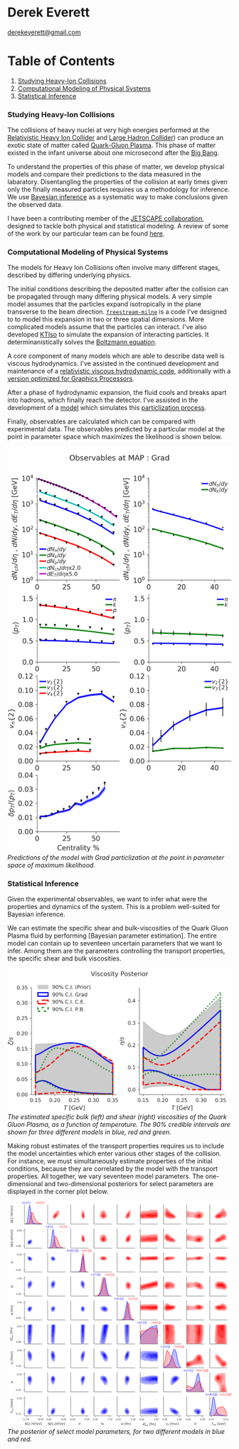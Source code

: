 # Derek Everett
<derekeverett@gmail.com>

# Table of Contents
1. [Studying Heavy-Ion Collisions](#studying_hic)
2. [Computational Modeling of Physical Systems](#comp_model)
3. [Statistical Inference](#stat_infer)

### Studying Heavy-Ion Collisions<a name="studying_hic"></a>
The collisions of heavy nuclei at very high energies performed at the [Relativistic Heavy Ion Collider](https://www.bnl.gov/rhic/) and [Large Hadron Collider](https://home.cern/science/experiments/alice)) can produce an exotic state of matter called [Quark-Gluon Plasma](https://en.wikipedia.org/wiki/Quark%E2%80%93gluon_plasma). 
This phase of matter existed in the infant universe about one microsecond after the [Big Bang](https://en.wikipedia.org/wiki/Big_Bang). 

To understand the properties of this phase of matter, we develop physical models and compare their predictions to the data measured in the labaratory. Disentangling the properties of the collision at early times given only the finally measured particles requires us a methodology for inference. We use [Bayesian inference](https://en.wikipedia.org/wiki/Bayesian_inference) as a systematic way to make conclusions given the observed data. 

I have been a contributing member of the [JETSCAPE collaboration](jetscape.org), designed to tackle both physical and statistical modeling. A review of some of the work by our particular team can be found [here](http://jetscape.org/sims/). 


### Computational Modeling of Physical Systems<a name="comp_model"></a> 

The models for Heavy Ion Collisions often involve many different stages, described by differing underlying physics. 

The initial conditions describing the deposited matter after the collision can be propagated through many differing physical models. A very simple model assumes that the particles expand isotropically in the plane transverse to the beam direction. 
[`freestream-milne`](https://github.com/derekeverett/freestream-milne) is a code I've designed to to model this expansion in two or three spatial dimensions. More complicated models assume that the particles can interact. I've also developed [KTIso](https://github.com/derekeverett/KTIso) to simulate the expansion of interacting particles. It determinanistically solves the [Boltzmann equation](https://github.com/derekeverett/KTIso).  

A core component of many models which are able to describe data well is viscous hydrodynamics. I've assisted in the continued development and maintenance of a [relativistic viscous hydrodynamic code](https://github.com/derekeverett/cpu-vh), additionally with a [version optimized for Graphics Processors](https://github.com/derekeverett/gpu-vh). 

After a phase of hydrodynamic expansion, the fluid cools and breaks apart into hadrons, which finally reach the detector. I've assisted in the development of a [model](https://github.com/derekeverett/iS3D) which simulates this [particlization process](https://arxiv.org/abs/1912.08271). 

Finally, observables are calculated which can be compared with experimental data. The observables predicted by a particular model at the point in parameter space which maximizes the likelihood is shown below. 

![Specific Shear and Bulk Viscosities](figs/observables_fit_MAP.png) 
*Predictions of the model with Grad particlization at the point in parameter space of maximum likelihood.*

 

### Statistical Inference<a name="stat_infer"></a>

Given the experimental observables, we want to infer what were the properties and dynamics of the system. This is a problem well-suited for Bayesian inference. 

We can estimate the specific shear and bulk-viscosities of the Quark Gluon Plasma fluid by performing [Bayesian parameter estimation].
The entire model can contain up to seventeen uncertain parameters that we want to infer. Among them are the parameters controlling the transport properties, the specific shear and bulk viscosities. 

![Specific Shear and Bulk Viscosities](figs/viscous_posterior_overlay.png) 
*The estimated specific bulk (left) and shear (right) viscosities of the Quark Gluon Plasma, as a function of temperature. The 90% credible intervals are shown for three different models in blue, red and green.*

Making robust estimates of the transport properties requires us to include the model uncertainties which enter various other stages of the collision. For instance, we must simultaneously estimate properties of the initial conditions, because they are correlated by the model with the transport properties. All together, we vary seventeen model parameters. The one-dimensional and two-dimensional posteriors for select parameters are displayed in the corner plot below. 

![Specific Shear and Bulk Viscosities](figs/posterior_ic_fs_tsw.png) 
*The posterior of select model parameters, for two different models in blue and red.*

